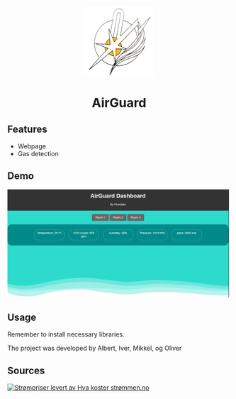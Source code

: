 <p align="center">
  
  <img src="img/logo.png">
  
</p>


<h1 align="center">
  
  AirGuard
  
</h1>

## Features
- Webpage
- Gas detection 

## Demo
<img src="img/webpage.png">


## Usage
Remember to install necessary libraries.

The project was developed by Albert, Iver, Mikkel, og Oliver

## Sources

<p><a href="https://www.hvakosterstrommen.no"><img src="https://ik.imagekit.io/ajdfkwyt/hva-koster-strommen/strompriser-levert-av-hvakosterstrommen_oTtWvqeiB.png" alt="Strømpriser levert av Hva koster strømmen.no" width="200" height="45"></a></p> 
